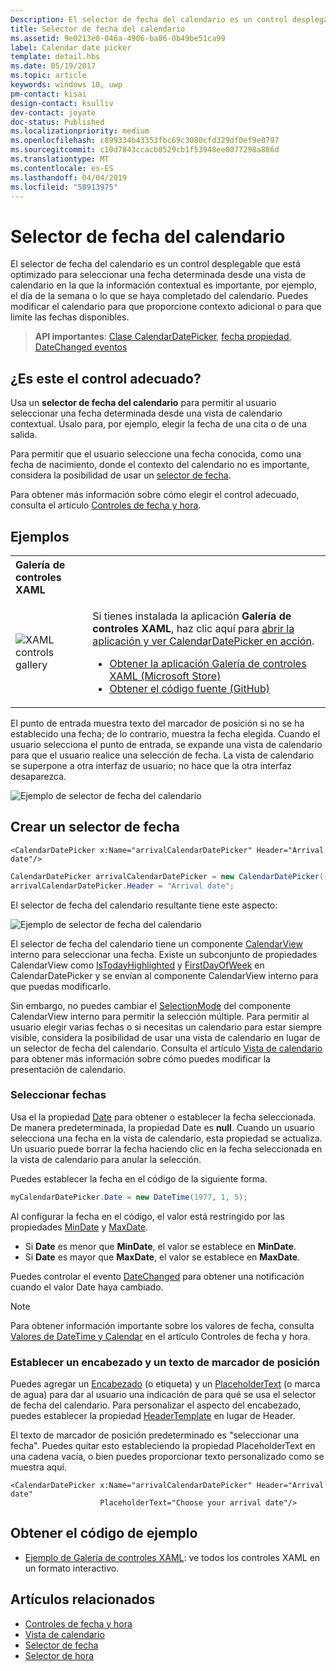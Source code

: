 ```yaml
---
Description: El selector de fecha del calendario es un control desplegable que está optimizado para seleccionar una fecha determinada desde una vista de calendario en la que la información contextual es importante, por ejemplo, el día de la semana o lo que se haya completado del calendario.
title: Selector de fecha del calendario
ms.assetid: 9e0213e0-046a-4906-ba86-0b49be51ca99
label: Calendar date picker
template: detail.hbs
ms.date: 05/19/2017
ms.topic: article
keywords: windows 10, uwp
pm-contact: kisai
design-contact: ksulliv
dev-contact: joyate
doc-status: Published
ms.localizationpriority: medium
ms.openlocfilehash: c899334b43353fbc69c3080cfd329df0ef9e0797
ms.sourcegitcommit: c10d7843ccacb8529cb1f53948ee0077298a886d
ms.translationtype: MT
ms.contentlocale: es-ES
ms.lasthandoff: 04/04/2019
ms.locfileid: "58913975"
---
```

# <a name="calendar-date-picker"></a>Selector de fecha del calendario

 

El selector de fecha del calendario es un control desplegable que está optimizado para seleccionar una fecha determinada desde una vista de calendario en la que la información contextual es importante, por ejemplo, el día de la semana o lo que se haya completado del calendario. Puedes modificar el calendario para que proporcione contexto adicional o para que limite las fechas disponibles.

> **API importantes**: [Clase CalendarDatePicker](https://msdn.microsoft.com/library/windows/apps/xaml/windows.ui.xaml.controls.calendardatepicker.aspx), [fecha propiedad](https://msdn.microsoft.com/library/windows/apps/xaml/windows.ui.xaml.controls.calendardatepicker.date.aspx), [DateChanged eventos](https://msdn.microsoft.com/library/windows/apps/xaml/windows.ui.xaml.controls.calendardatepicker.datechanged.aspx)


## <a name="is-this-the-right-control"></a>¿Es este el control adecuado?
Usa un **selector de fecha del calendario** para permitir al usuario seleccionar una fecha determinada desde una vista de calendario contextual. Úsalo para, por ejemplo, elegir la fecha de una cita o de una salida.

Para permitir que el usuario seleccione una fecha conocida, como una fecha de nacimiento, donde el contexto del calendario no es importante, considera la posibilidad de usar un [selector de fecha](date-picker.md).

Para obtener más información sobre cómo elegir el control adecuado, consulta el artículo [Controles de fecha y hora](date-and-time.md).

## <a name="examples"></a>Ejemplos

<table>
<th align="left">Galería de controles XAML<th>
<tr>
<td><img src="images/xaml-controls-gallery-sm.png" alt="XAML controls gallery"></img></td>
<td>
    <p>Si tienes instalada la aplicación <strong style="font-weight: semi-bold">Galería de controles XAML</strong>, haz clic aquí para <a href="xamlcontrolsgallery:/item/CalendarDatePicker">abrir la aplicación y ver CalendarDatePicker en acción</a>.</p>
    <ul>
    <li><a href="https://www.microsoft.com/store/productId/9MSVH128X2ZT">Obtener la aplicación Galería de controles XAML (Microsoft Store)</a></li>
    <li><a href="https://github.com/Microsoft/Xaml-Controls-Gallery">Obtener el código fuente (GitHub)</a></li>
    </ul>
</td>
</tr>
</table>

El punto de entrada muestra texto del marcador de posición si no se ha establecido una fecha; de lo contrario, muestra la fecha elegida. Cuando el usuario selecciona el punto de entrada, se expande una vista de calendario para que el usuario realice una selección de fecha. La vista de calendario se superpone a otra interfaz de usuario; no hace que la otra interfaz desaparezca.

![Ejemplo de selector de fecha del calendario](images/calendar-date-picker-2-views.png)

## <a name="create-a-date-picker"></a>Crear un selector de fecha

```xaml
<CalendarDatePicker x:Name="arrivalCalendarDatePicker" Header="Arrival date"/>
```

```csharp
CalendarDatePicker arrivalCalendarDatePicker = new CalendarDatePicker();
arrivalCalendarDatePicker.Header = "Arrival date";
```

El selector de fecha del calendario resultante tiene este aspecto:

![Ejemplo de selector de fecha del calendario](images/calendar-date-picker-closed.png)

El selector de fecha del calendario tiene un componente [CalendarView](https://msdn.microsoft.com/library/windows/apps/xaml/windows.ui.xaml.controls.calendarview.aspx) interno para seleccionar una fecha. Existe un subconjunto de propiedades CalendarView como [IsTodayHighlighted](https://msdn.microsoft.com/library/windows/apps/xaml/windows.ui.xaml.controls.calendardatepicker.istodayhighlighted.aspx) y [FirstDayOfWeek](https://msdn.microsoft.com/library/windows/apps/xaml/windows.ui.xaml.controls.calendardatepicker.firstdayofweek.aspx) en CalendarDatePicker y se envían al componente CalendarView interno para que puedas modificarlo. 

Sin embargo, no puedes cambiar el [SelectionMode](https://msdn.microsoft.com/library/windows/apps/xaml/windows.ui.xaml.controls.calendarview.selectionmode.aspx) del componente CalendarView interno para permitir la selección múltiple. Para permitir al usuario elegir varias fechas o si necesitas un calendario para estar siempre visible, considera la posibilidad de usar una vista de calendario en lugar de un selector de fecha del calendario. Consulta el artículo [Vista de calendario](calendar-view.md) para obtener más información sobre cómo puedes modificar la presentación de calendario.

### <a name="selecting-dates"></a>Seleccionar fechas

Usa el la propiedad [Date](https://msdn.microsoft.com/library/windows/apps/xaml/windows.ui.xaml.controls.calendardatepicker.date.aspx) para obtener o establecer la fecha seleccionada. De manera predeterminada, la propiedad Date es **null**. Cuando un usuario selecciona una fecha en la vista de calendario, esta propiedad se actualiza. Un usuario puede borrar la fecha haciendo clic en la fecha seleccionada en la vista de calendario para anular la selección. 

Puedes establecer la fecha en el código de la siguiente forma.

```csharp
myCalendarDatePicker.Date = new DateTime(1977, 1, 5);
```

Al configurar la fecha en el código, el valor está restringido por las propiedades [MinDate](https://msdn.microsoft.com/library/windows/apps/xaml/windows.ui.xaml.controls.calendardatepicker.mindate.aspx) y [MaxDate](https://msdn.microsoft.com/library/windows/apps/xaml/windows.ui.xaml.controls.calendardatepicker.maxdate.aspx).
- Si **Date** es menor que **MinDate**, el valor se establece en **MinDate**.
- Si **Date** es mayor que **MaxDate**, el valor se establece en **MaxDate**.

Puedes controlar el evento [DateChanged](https://msdn.microsoft.com/library/windows/apps/xaml/windows.ui.xaml.controls.calendardatepicker.datechanged.aspx) para obtener una notificación cuando el valor Date haya cambiado.

> [!NOTE]
> Para obtener información importante sobre los valores de fecha, consulta [Valores de DateTime y Calendar](date-and-time.md#datetime-and-calendar-values) en el artículo Controles de fecha y hora.

### <a name="setting-a-header-and-placeholder-text"></a>Establecer un encabezado y un texto de marcador de posición

Puedes agregar un [Encabezado](https://msdn.microsoft.com/library/windows/apps/xaml/windows.ui.xaml.controls.calendardatepicker.header.aspx) (o etiqueta) y un [PlaceholderText](https://msdn.microsoft.com/library/windows/apps/xaml/windows.ui.xaml.controls.calendardatepicker.placeholdertext.aspx) (o marca de agua) para dar al usuario una indicación de para qué se usa el selector de fecha del calendario. Para personalizar el aspecto del encabezado, puedes establecer la propiedad [HeaderTemplate](https://msdn.microsoft.com/library/windows/apps/xaml/windows.ui.xaml.controls.calendardatepicker.headertemplate.aspx) en lugar de Header.

El texto de marcador de posición predeterminado es "seleccionar una fecha". Puedes quitar esto estableciendo la propiedad PlaceholderText en una cadena vacía, o bien puedes proporcionar texto personalizado como se muestra aquí.

```xaml
<CalendarDatePicker x:Name="arrivalCalendarDatePicker" Header="Arrival date" 
                    PlaceholderText="Choose your arrival date"/>
```

## <a name="get-the-sample-code"></a>Obtener el código de ejemplo

- [Ejemplo de Galería de controles XAML](https://github.com/Microsoft/Xaml-Controls-Gallery): ve todos los controles XAML en un formato interactivo.

## <a name="related-articles"></a>Artículos relacionados

- [Controles de fecha y hora](date-and-time.md)
- [Vista de calendario](calendar-view.md)
- [Selector de fecha](date-picker.md)
- [Selector de hora](time-picker.md)
